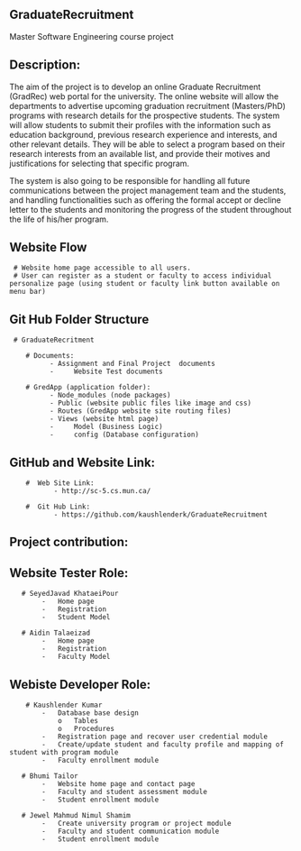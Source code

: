 ## GraduateRecruitment
Master Software Engineering course project

## Description:

The aim of the project is to develop an online Graduate Recruitment (GradRec) web portal for the university. The online website will 
allow the departments to advertise upcoming graduation recruitment (Masters/PhD) programs with research details for the prospective 
students.
The system will allow students to submit their profiles with the information such as education background, previous research 
experience and interests, and other relevant details. They will be able to select a program based on their research interests from an 
available list, and provide their motives and justifications for selecting that specific program.

The system is also going to be responsible for handling all future communications between the project management team and the students, 
and handling functionalities such as offering the formal accept or decline letter to the students and monitoring the progress of the 
student throughout the life of his/her program.

## Website Flow

	 # Website home page accessible to all users.
	 # User can register as a student or faculty to access individual personalize page (using student or faculty link button available on menu bar)


## Git Hub Folder Structure

     # GraduateRecritment
     
        # Documents: 
              -	Assignment and Final Project  documents
              - 	Website Test documents

        # GredApp (application folder):
              -	Node_modules (node packages)
              -	Public (website public files like image and css)
              -	Routes (GredApp website site routing files)
              -	Views (website html page)
              - 	Model (Business Logic)
              - 	config (Database configuration)

## GitHub and Website Link:

        #  Web Site Link:
               - http://sc-5.cs.mun.ca/

        #  Git Hub Link:
               - https://github.com/kaushlenderk/GraduateRecruitment
               
## Project contribution:

## Website Tester Role:

       # SeyedJavad KhataeiPour
            -	Home page
            -	Registration
            -	Student Model

       # Aidin Talaeizad
            -	Home page
            -	Registration
            -	Faculty Model

## Webiste Developer Role:

        # Kaushlender Kumar
            -	Database base design
                o	Tables
                o	Procedures
            -	Registration page and recover user credential module
            -	Create/update student and faculty profile and mapping of student with program module
            -	Faculty enrollment module

       # Bhumi Tailor
            -	Website home page and contact page
            -	Faculty and student assessment module
            -	Student enrollment module

       # Jewel Mahmud Nimul Shamim
            -	Create university program or project module 
            -	Faculty and student communication module
            -	Student enrollment module







